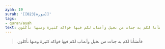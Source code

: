 ```yaml
---
ayah: 19
surah: '[[023|سورة]]'
tags:
- quran/ayah
text: فأنشأنا لكم به جنات من نخيل وأعناب لكم فيها فواكه كثيرة ومنها تأكلون
---
```

> فأنشأنا لكم به جنات من نخيل وأعناب لكم فيها فواكه كثيرة ومنها تأكلون
